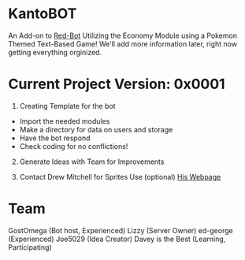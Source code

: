 # KantoBOT
An Add-on to [Red-Bot](https://github.com/GostOmega/Red-DiscordBot) Utilizing the Economy Module using a Pokemon Themed Text-Based Game!
We'll add more information later, right now getting everything orginized.

# Current Project Version: 0x0001
1. Creating Template for the bot
  * Import the needed modules
  * Make a directory for data on users and storage
  * Have the bot respond
  * Check coding for no conflictions!

2. Generate Ideas with Team for Improvements

3. Contact Drew Mitchell for Sprites Use (optional)
  [His Webpage](http://randompokemon.com/)

# Team
GostOmega (Bot host, Experienced) 
Lizzy (Server Owner) 
ed-george (Experienced) 
Joe5029 (Idea Creator) 
Davey is the Best (Learning, Participating) 
